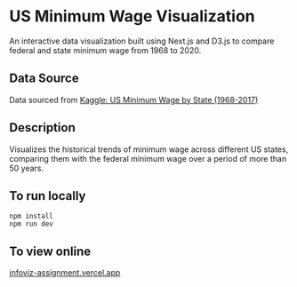 # US Minimum Wage Visualization

An interactive data visualization built using Next.js and D3.js to compare federal and state minimum wage from 1968 to 2020.

## Data Source
Data sourced from [Kaggle: US Minimum Wage by State (1968-2017)](https://www.kaggle.com/datasets/lislejoem/us-minimum-wage-by-state-from-1968-to-2017/data)

## Description
Visualizes the historical trends of minimum wage across different US states, comparing them with the federal minimum wage over a period of more than 50 years.

## To run locally
```
npm install
npm run dev
```

## To view online
[infoviz-assignment.vercel.app](https://infoviz-assignment.vercel.app)
